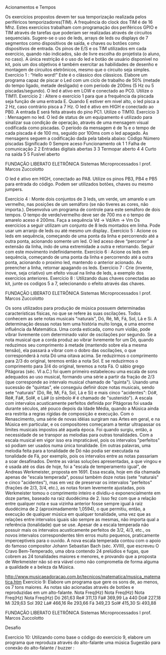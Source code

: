 Acionamentos e Tempos

Os exercícios propostos devem ter sua temporização realizada pelos
periféricos temporizadores(TIM). A frequência do clock dos TIM é de 16 Mhz.
Estes exercicios trabalham com programação dos periféricos GPIO e TIM
através de tarefas que poderiam ser realizadas através de circuitos
sequenciais.
Sugere-se o uso de leds, arrays de leds ou displays de 7 segmentos como
dispositivos de saída, e chaves ou botões como dispositivos de entrada.
Os pinos de E/S e os TIM utilizados em cada exercício, quando não
indicados, são de livre escolha do projetista (o aluno, no caso). A única
restrição é o uso do led e botão de usuário disponível no kit, pois um dos
objetivos é também exercitar as habilidades de desenho e montagem de
circuitos eletrônicos, mesmo que o circuito seja simples.
Exercício 1 : “Hello word!”
Este é o clássico dos clássicos. Elabore um programa capaz de piscar o Led
com um ciclo de trabalho de 50% (metade do tempo ligado, metade
desligado) e com período de 200ms (5 Hz ou 5 piscadas/segundo). O led é
ativo em LOW e conectado ao PC0. Utilize o TIM11.
Exercício 2 : Altere o exercício 1 para que a frequência da piscada seja
função de uma entrada E. Quando E estiver em nivel alto, o led pisca a 2 Hz,
caso contrário pisca a 7 Hz. O led é ativo em HIGH e conectado ao PB0. A
entrada E será feita através do pino PC1. Utilize o TIM10.
Exercício 3 : Mensagem no led.
O led de status de um equipamento é utilizado para sinalizar sua condição de
operação, através de uma mensagem visual codificada como piscadas. O
período da mensagem é de 1s e o tempo de cada piscada é de 100 ms,
seguido por 100ms com o led apagado.
As mensagens seguem a codificação dada pela tabela abaixo:
Código Número piscadas Significado
0 Sempre aceso Funcionamento ok
1 1 Falha de comunicação
2 2 Entradas digitais abertas
3 3 Termopar aberto
4 4 Curto na saída
5 5 Fusível aberto

FUNDAÇÃO LIBERATO ELETRÔNICA
Sistemas Microprocessados I prof. Marcos Zuccolotto

O led é ativo em HIGH, conectado ao PA8.
Utilize os pinos PB3, PB4 e PB5 para entrada do código. Podem ser
utilizados botões, chaves ou mesmo jumpers.

Exercício 4 :
Monte dois conjuntos de 3 leds, um verde, um amarelo e um vermelho, nas
posições de um semáforo (se não tiveres as cores, não importa.).
Desenvolva um programa de controle para este semáforo de dois tempos. O
tempo de verde/vermelho deve ser de 700 ms e o tempo de amarelo aceso é
200ms. Faça a sequência Vd → Vd/Am → Vm
Os exercícios a seguir utilizam um conjunto de 8 leds montados em linha.
Pode usar um arranjo de leds ou até mesmo um display..
Exercício 5 :
Acione os leds em sequência, começando de uma ponta da linha e
percorrendo até a outra ponta, acionando somente um led. O led aceso deve
“percorrer” a extensão da linha, indo de uma extremidade a outra e
retornando. Seguir com este movimento indefinidamente.
Exercício 6 :
Acione os leds em sequência, começando de uma ponta da linha e
percorrendo até a outra ponta, acionando o proximo led, mantendo o anterior
acionado. Ao preencher a linha, retornar apagando os leds.
Exercício 7 :
Crie (invente, inove, seja criativo) um efeito visual na linha de leds, a exemplo
dos exercícios anteriores.
Exercício 8 :
Utilizando duas chaves conectadas ao kit, junte os codigos 5 a 7,
selecionando o efeito através das chaves.

FUNDAÇÃO LIBERATO ELETRÔNICA
Sistemas Microprocessados I prof. Marcos Zuccolotto

Os sons utilizados para produção de música possuem determinadas características
físicas, no que se refere às suas oscilações. Todos conhecem as sete notas musicais
"naturais", Dó, Ré, Mi, Fá, Sol, Lá e Si. A determinação dessas notas tem uma história muito
longa, e uma enorme influência da Matemática.
Uma corda esticada, como num violão, pode vibrar livremente com determinado valor de
oscilações por segundo. Se a nota musical que a corda produz ao vibrar livremente for um
Dó, quando reduzimos seu comprimento à metade (mantendo sobre ela a mesma tensão),
ela passará a vibrar com o dobro das oscilações, o que corresponderá à nota Dó uma oitava
acima. Se reduzirmos o comprimento para 2/3 do original, teremos então a nota Sol. E se
reduzirmos o comprimento para 3/4 do original, teremos a nota Fá.
O sábio grego Pitágoras (séc. VI a.C.) foi quem primeiro estabeleceu uma escala
de sons adequados ao uso musical, formando uma série a partir da fração de 2/3 (que
corresponde ao intervalo musical chamado de "quinta"). Usando uma sucessão de "quintas",
ele conseguiu definir doze notas musicais, sendo sete "naturais" (Dó, Ré, Mi, Fá, Sol, Lá e Si)
e mais cinco "acidentes": Dó#, Ré#, Fá#, Sol#, e Lá# (o símbolo # é chamado de
"sustenido").
A escala com intervalos acusticamente perfeitos definida por Pitágoras foi usada durante
séculos, até pouco depois da Idade Média, quando a Música ainda era restrita a regras
rígidas de composição e execução. Com o Renascimento, uma série de novas idéias
surgiram nas Artes em geral, e na Música em particular, e os compositores começaram a
tentar ultrapassar os limites musicais impostos até aquela época. Foi quando surgiu, então, a
necessidade de se transpor as melodias para outras tonalidades. Com a escala musical em
vigor isso era impraticável, pois os intervalos "perfeitos" só podiam ser usados numa única
tonalidade. Em outras palavras, uma melodia feita para a tonalidade de Dó não podia ser
executada na tonalidade de Fá, por exemplo, pois os intervalos entre as notas passariam a
soar desafinados.
Dentre as várias soluções apresentadas, a que vingou e é usada até os dias de hoje, foi a
"escala de temperamento igual", de Andreas Werkmeister, proposta em 1691. Essa escala,
hoje em dia chamada apenas de "escala temperada", possui também doze notas (sete
"naturais" e cinco "acidentes"), mas em vez de preservar os intervalos "perfeitos" (frações de
2/3, 3/4, etc.), as notas foram levemente ajustadas, pois Werkmeister tomou o comprimento
inteiro e dividiu-o exponencialmente em doze partes, baseado na raiz duodécima de 2. Isso
fez com que a relação entre qualquer nota e sua vizinha anterior fosse sempre igual à raiz
duodécima de 2 (aproximadamente 1,0594), o que permitiu, então, a execução de qualquer
música em qualquer tonalidade, uma vez que as relações entre intervalos iguais são sempre
as mesmas, não importa qual a referência (tonalidade) que se use. Apesar de a escala
temperada não possuir mais os intervalos acusticamente perfeitos de 3/2, 4/3, etc., os novos
intervalos correspondentes têm erros muito pequenos, praticamente imperceptíveis para o
ouvido. A nova escala temperada contou com o apoio do famoso compositor Johann
Sebastian Bach (séc. XVIII), que escreveu O Cravo Bem-Temperado, uma obra contendo 24
prelúdios e fugas, que cobrem as 24 tonalidades maiores e menores, e provando que a
proposta de Werkmeister não só era viável como não comprometia de forma alguma a
qualidade e a beleza da Música.

http://www.musicaeadoracao.com.br/tecnicos/matematica/musica_matematica.htm
Exercício 9: Elabore um programa que gere os sons de, ao menos, os 7 tons
maiores. As notas são acionadas através de botões e reproduzidas em um
alto-falante.
Nota Freq(Hz) Nota Freq(Hz) Nota Freq(Hz) Nota Freq(Hz)
Dó 261,63 Re# 311,13 Fá# 369,99 La 440
Dó# 227,18 Mi 329,63 Sol 392 Lá# 466,16
Re 293,66 Fá 349,23 Sol# 415,30 Si 493,88

FUNDAÇÃO LIBERATO ELETRÔNICA
Sistemas Microprocessados I prof. Marcos Zuccolotto

Desafio

Exercício 10:
Utilizando como base o código do exercicio 9, elabore um programa que
reproduza através do alto-falante uma música
Sugestão para conexão do alto-falante / buzzer :
